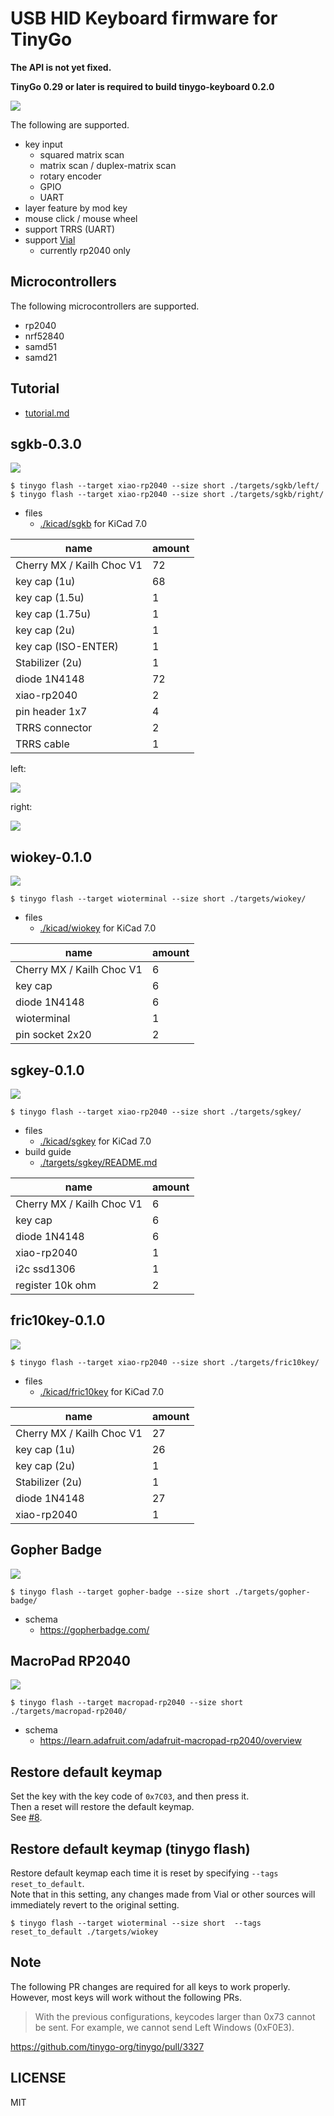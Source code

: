 # USB HID Keyboard firmware for TinyGo

**The API is not yet fixed.**  

**TinyGo 0.29 or later is required to build tinygo-keyboard 0.2.0**  

![](./img/top.jpg)

The following are supported.  

* key input
    * squared matrix scan
    * matrix scan / duplex-matrix scan
    * rotary encoder
    * GPIO
    * UART
* layer feature by mod key
* mouse click / mouse wheel
* support TRRS (UART)
* support [Vial](https://vial.rocks/)
    * currently rp2040 only

## Microcontrollers

The following microcontrollers are supported.  

* rp2040
* nrf52840
* samd51
* samd21

## Tutorial

* [tutorial.md](./tutorial.md)

## sgkb-0.3.0

![](./img/sgkb-0.3.0.jpg)

```
$ tinygo flash --target xiao-rp2040 --size short ./targets/sgkb/left/
$ tinygo flash --target xiao-rp2040 --size short ./targets/sgkb/right/
```

* files
    * [./kicad/sgkb](./kicad/sgkb/) for KiCad 7.0

| name | amount |
| ---- | ------ |
| Cherry MX / Kailh Choc V1 | 72 |
| key cap (1u) | 68 |
| key cap (1.5u) | 1 |
| key cap (1.75u) | 1 |
| key cap (2u) | 1 |
| key cap (ISO-ENTER) | 1 |
| Stabilizer (2u) | 1 |
| diode 1N4148 | 72 |
| xiao-rp2040 | 2 |
| pin header 1x7 | 4 |
| TRRS connector | 2 |
| TRRS cable | 1 |

left:

![](./img/sgkb-0.2.0.left.png)

right:

![](./img/sgkb-0.2.0.right.png)

## wiokey-0.1.0

![](./img/wiokey-0.1.0.jpg)

```
$ tinygo flash --target wioterminal --size short ./targets/wiokey/
```

* files
    * [./kicad/wiokey](./kicad/wiokey/) for KiCad 7.0

| name | amount |
| ---- | ------ |
| Cherry MX / Kailh Choc V1 | 6 |
| key cap | 6 |
| diode 1N4148 | 6 |
| wioterminal | 1 |
| pin socket 2x20 | 2 |

## sgkey-0.1.0

![](./img/sgkey-0.1.0.jpg)

```
$ tinygo flash --target xiao-rp2040 --size short ./targets/sgkey/
```

* files
    * [./kicad/sgkey](./kicad/sgkey/) for KiCad 7.0
* build guide
    * [./targets/sgkey/README.md](./targets/sgkey/README.md)

| name | amount |
| ---- | ------ |
| Cherry MX / Kailh Choc V1 | 6 |
| key cap | 6 |
| diode 1N4148 | 6 |
| xiao-rp2040 | 1 |
| i2c ssd1306 | 1 |
| register 10k ohm | 2 |

## fric10key-0.1.0

![](./img/fric10key-0.1.0.jpg)

```
$ tinygo flash --target xiao-rp2040 --size short ./targets/fric10key/
```

* files
    * [./kicad/fric10key](./kicad/fric10key/) for KiCad 7.0

| name | amount |
| ---- | ------ |
| Cherry MX / Kailh Choc V1 | 27 |
| key cap (1u) | 26 |
| key cap (2u) | 1 |
| Stabilizer (2u) | 1 |
| diode 1N4148 | 27 |
| xiao-rp2040 | 1 |

## Gopher Badge

![](./img/gopher-badge.jpg)

```
$ tinygo flash --target gopher-badge --size short ./targets/gopher-badge/
```

* schema
    * https://gopherbadge.com/


## MacroPad RP2040

![](./img/macropad-rp2040.jpg)

```
$ tinygo flash --target macropad-rp2040 --size short ./targets/macropad-rp2040/
```

* schema
    * https://learn.adafruit.com/adafruit-macropad-rp2040/overview


## Restore default keymap

Set the key with the key code of `0x7C03`, and then press it.  
Then a reset will restore the default keymap.  
See [#8](https://github.com/sago35/tinygo-keyboard/pull/8).

## Restore default keymap (tinygo flash)

Restore default keymap each time it is reset by specifying `--tags reset_to_default`.  
Note that in this setting, any changes made from Vial or other sources will immediately revert to the original setting.  

```
$ tinygo flash --target wioterminal --size short  --tags reset_to_default ./targets/wiokey
```

## Note

The following PR changes are required for all keys to work properly.
However, most keys will work without the following PRs.

> With the previous configurations, keycodes larger than 0x73 cannot be sent.
> For example, we cannot send Left Windows (0xF0E3).

https://github.com/tinygo-org/tinygo/pull/3327

## LICENSE

MIT
